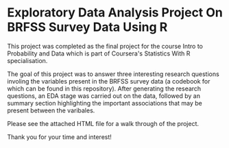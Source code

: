 # Exploratory Data Analysis Project On BRFSS Survey Data Using R

This project was completed as the final project for the course Intro to Probability and Data which is part of Coursera's Statistics With R specialisation.

The goal of this project was to answer three interesting research questions involing the variables present in the BRFSS survey data (a codebook for which can be found in this repository). After generating the research questions, an EDA stage was carried out on the data, followed by an summary section highlighting the important associations that may be present between the varibales. 

Please see the attached HTML file for a walk through of the project.

Thank you for your time and interest!
